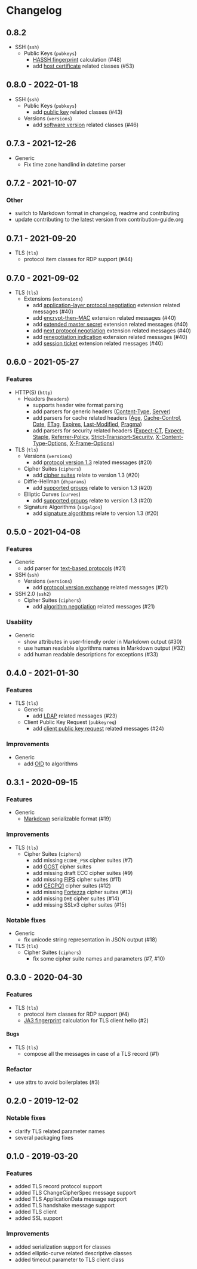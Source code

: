 # Changelog

## 0.8.2

- SSH (`ssh`)
  - Public Keys (`pubkeys`)
    - [HASSH fingerprint](https://engineering.salesforce.com/open-sourcing-hassh-abed3ae5044c/) calculation (\#48)
    - add [host certificate](https://github.com/openssh/openssh-portable/blob/master/PROTOCOL.certkeys) related classes
      (\#53)

## 0.8.0 - 2022-01-18

- SSH (`ssh`)
  - Public Keys (`pubkeys`)
    - add [public key](https://datatracker.ietf.org/doc/html/rfc4253#section-6.6) related classes (\#43)
  - Versions (`versions`)
    - add [software version](https://tools.ietf.org/html/rfc4253#section-4.2) related classes (\#46)

## 0.7.3 - 2021-12-26

- Generic
  - Fix time zone handlind in datetime parser

## 0.7.2 - 2021-10-07

### Other

- switch to Markdown format in changelog, readme and contributing
- update contributing to the latest version from contribution-guide.org

## 0.7.1 - 2021-09-20

- TLS (`tls`)
  - protocol item classes for RDP support (\#44)

## 0.7.0 - 2021-09-02

- TLS (`tls`)
  - Extensions (`extensions`)
    - add [application-layer protocol negotiation](https://www.rfc-editor.org/rfc/rfc5077.html) extension related
      messages (\#40)
    - add [encrypt-then-MAC](https://www.rfc-editor.org/rfc/rfc7366.html) extension related messages (\#40)
    - add [extended master secret](https://www.rfc-editor.org/rfc/rfc7627.html) extension related messages (\#40)
    - add [next protocol negotiation](https://tools.ietf.org/id/draft-agl-tls-nextprotoneg-03.html) extension related
      messages (\#40)
    - add [renegotiation indication](https://www.rfc-editor.org/rfc/rfc5746.html) extension related messages (\#40)
    - add [session ticket](https://www.rfc-editor.org/rfc/rfc5077.html) extension related messages (\#40)

## 0.6.0 - 2021-05-27

### Features

- HTTP(S) (`http`)
  - Headers (`headers`)
    - supports header wire format parsing
    - add parsers for generic headers
      ([Content-Type](https://developer.mozilla.org/en-US/docs/Web/HTTP/Headers/Content-Type),
      [Server](https://developer.mozilla.org/en-US/docs/Web/HTTP/Headers/Server))
    - add parsers for cache related headers ([Age](https://developer.mozilla.org/en-US/docs/Web/HTTP/Headers/Age),
      [Cache-Control](https://developer.mozilla.org/en-US/docs/Web/HTTP/Headers/Cache-Control),
      [Date](https://developer.mozilla.org/en-US/docs/Web/HTTP/Headers/Date),
      [ETag](https://developer.mozilla.org/en-US/docs/Web/HTTP/Headers/ETag),
      [Expires](https://developer.mozilla.org/en-US/docs/Web/HTTP/Headers/Expires),
      [Last-Modified](https://developer.mozilla.org/en-US/docs/Web/HTTP/Headers/Last-Modified),
      [Pragma](https://developer.mozilla.org/en-US/docs/Web/HTTP/Headers/Pragma))
    - add parsers for security related headers
      ([Expect-CT](https://developer.mozilla.org/en-US/docs/Web/HTTP/Headers/Expect-CT),
      [Expect-Staple](https://scotthelme.co.uk/designing-a-new-security-header-expect-staple),
      [Referrer-Policy](https://developer.mozilla.org/en-US/docs/Web/HTTP/Headers/Referrer-Policy),
      [Strict-Transport-Security](https://developer.mozilla.org/en-US/docs/Web/HTTP/Headers/Strict-Transport-Security),
      [X-Content-Type-Options](https://developer.mozilla.org/en-US/docs/Web/HTTP/Headers/X-Content-Type-Options),
      [X-Frame-Options](https://developer.mozilla.org/en-US/docs/Web/HTTP/Headers/X-Frame-Options))
- TLS (`tls`)
  - Versions (`versions`)
    - add [protocol version 1.3](https://tools.ietf.org/html/rfc8446) related messages (\#20)
  - Cipher Suites (`ciphers`)
    - add [cipher suites](https://tools.ietf.org/html/rfc8446#appendix-B.4) relate to version 1.3 (\#20)
  - Diffie-Hellman (`dhparams`)
    - add [supported groups](https://tools.ietf.org/html/rfc8446#section-4.2.7) relate to version 1.3 (\#20)
  - Elliptic Curves (`curves`)
    - add [supported groups](https://tools.ietf.org/html/rfc8446#section-4.2.7) relate to version 1.3 (\#20)
  - Signature Algorithms (`sigalgos`)
    - add [signature algorithms](https://tools.ietf.org/html/rfc8446#section-4.2.3) relate to version 1.3 (\#20)

## 0.5.0 - 2021-04-08

### Features

- Generic
  - add parser for [text-based protocols](https://en.wikipedia.org/wiki/Text-based_protocol) (\#21)
- SSH (`ssh`)
  - Versions (`versions`)
    - add [protocol version exchange](https://tools.ietf.org/html/rfc4253#section-4.2) related messages (\#21)
- SSH 2.0 (`ssh2`)
  - Cipher Suites (`ciphers`)
    - add [algorithm negotiation](https://tools.ietf.org/html/rfc4253#section-7.1) related messages (\#21)

### Usability

- Generic
  - show attributes in user-friendly order in Markdown output (\#30)
  - use human readable algorithms names in Markdown output (\#32)
  - add human readable descriptions for exceptions (\#33)

## 0.4.0 - 2021-01-30

### Features

- TLS (`tls`)
  - Generic
    - add [LDAP](https://en.wikipedia.org/wiki/Lightweight_Directory_Access_Protocol) related messages (\#23)
  - Client Public Key Request (`pubkeyreq`)
    - add [client public key request](https://tools.ietf.org/html/rfc2246#section-7.4.4) related messages (\#24)

### Improvements

- Generic
  - add [OID](https://en.wikipedia.org/wiki/Object_identifier) to algorithms

## 0.3.1 - 2020-09-15

### Features

- Generic
  - [Markdown](https://en.wikipedia.org/wiki/Markdown) serializable format (\#19)

### Improvements

- TLS (`tls`)
  - Cipher Suites (`ciphers`)
    - add missing `ECDHE_PSK` cipher suites (\#7)
    - add [GOST](https://en.wikipedia.org/wiki/GOST) cipher suites
    - add missing draft ECC cipher suites (\#9)
    - add missing [FIPS](https://en.wikipedia.org/wiki/FIPS_140-2) cipher suites (\#11)
    - add [CECPQ1](https://en.wikipedia.org/wiki/CECPQ1) cipher suites (\#12)
    - add missing [Fortezza](https://en.wikipedia.org/wiki/Fortezza) cipher suites (\#13)
    - add missing `DHE` cipher suites (\#14)
    - add missing SSLv3 cipher suites (\#15)

### Notable fixes

- Generic
  - fix unicode string representation in JSON output (\#18)
- TLS (`tls`)
  - Cipher Suites (`ciphers`)
    - fix some cipher suite names and parameters (\#7, \#10)

## 0.3.0 - 2020-04-30

### Features

- TLS (`tls`)
  - protocol item classes for RDP support (\#4)
  - [JA3 fingerprint](https://engineering.salesforce.com/tls-fingerprinting-with-ja3-and-ja3s-247362855967) calculation
    for TLS client hello (\#2)

#### Bugs

- TLS (`tls`)
  - compose all the messages in case of a TLS record (\#1)

### Refactor

- use attrs to avoid boilerplates (\#3)

## 0.2.0 - 2019-12-02

### Notable fixes

- clarify TLS related parameter names
- several packaging fixes

## 0.1.0 - 2019-03-20

### Features

- added TLS record protocol support
- added TLS ChangeCipherSpec message support
- added TLS ApplicationData message support
- added TLS handshake message support
- added TLS client
- added SSL support

### Improvements

- added serialization support for classes
- added elliptic-curve related descriptive classes
- added timeout parameter to TLS client class
